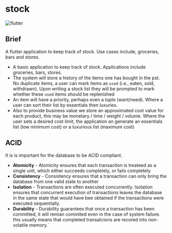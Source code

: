 # stock
![flutter](https://github.com/woodRock/ideal-octo-spoon/workflows/Build%20and%20Test/badge.svg)


## Brief

A flutter application to keep track of stock. Use cases include, groceries, bars and stores.

- A basic application to keep track of stock. Applications include groceries, bars, stores. 
- The system will store a history of the items one has bought in the pst. No duplicate items, a user can mark items as `used` (i.e., eaten, sold, withdrawn). Upon writing a stock list they will be prompted to mark whether these `used` items should be replenished
- An item will have a priority, perhaps even a tuple (want/need). Where a user can sort their list by essentials then luxuries.
- Also to provide business value we store an approximated cost value for each product, this may be monetary / time / weight / volume. Where the user sets a desired cost limit, the application an generate an essentials list (low minimum cost) or a luxurious list (maximum cost)

## ACID 

It is is important for the database to be ACID compliant.
- **Atomicity** - Atomicity ensures that each transaction is treateed as a single unit, which either succeeds completely, or fails completely
- **Consistency** - Consistency ensures that a transaction can only bring the database from one valid state to another
- **Isolation** - Transactions are often executed concurrently. Isolation ensures that concurrent execution of transactions leaves the database in the same state that would have bee obtained if the transactions were executed sequentially.
- **Durability** - Durability guarantees that once a transaction has been committed, it will remian commited even in the case of system failure. this usually means that completed transatcions are recored into non-volatile memory.`
